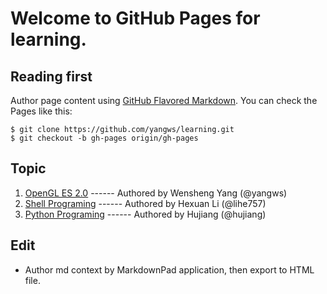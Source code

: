 # Welcome to GitHub Pages for learning.

## Reading first
Author page content using [GitHub Flavored Markdown](http://github.github.com/github-flavored-markdown/). You can check the Pages like this:

```
$ git clone https://github.com/yangws/learning.git
$ git checkout -b gh-pages origin/gh-pages
```

## Topic
1. [OpenGL ES 2.0](OpenGL_ES_2.0/overview.html) ------ Authored by Wensheng Yang (@yangws)
2. [Shell Programing](Shell/overview.html) ------ Authored by Hexuan Li (@lihe757)
3. [Python Programing](Python/overview.html) ------ Authored by Hujiang (@hujiang)

## Edit
* Author md context by MarkdownPad application, then export to HTML file.